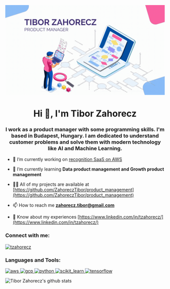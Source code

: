 ![Header](https://github.com/ZahoreczTibor/ZahoreczTibor/blob/main/PM.gif "Header")  

<h1 align="center">Hi 👋, I'm Tibor Zahorecz</h1>
<h3 align="center">I work as a product manager with some programming skills. I'm based in Budapest, Hungary. I am dedicated to understand customer problems and solve them with modern technology like AI and Machine Learning.</h3>

- 🔭 I’m currently working on [recognition SaaS on AWS](https://adaptiverecognition.com/anpr-cloud)

- 🌱 I’m currently learning **Data product management and Growth product management**

- 👨‍💻 All of my projects are available at [https://github.com/ZahoreczTibor/product_management](https://github.com/ZahoreczTibor/product_management)

- 📫 How to reach me **zahorecz.tibor@gmail.com**

- 📄 Know about my experiences [https://www.linkedin.com/in/tzahorecz/](https://www.linkedin.com/in/tzahorecz/)

<h3 align="left">Connect with me:</h3>
<p align="left">
<a href="https://linkedin.com/in/tzahorecz" target="blank"><img align="center" src="https://cdn.jsdelivr.net/npm/simple-icons@3.0.1/icons/linkedin.svg" alt="tzahorecz" height="30" width="40" /></a>
</p>

<h3 align="left">Languages and Tools:</h3>
<p align="left"> <a href="https://aws.amazon.com" target="_blank"> <img src="https://devicons.github.io/devicon/devicon.git/icons/amazonwebservices/amazonwebservices-original-wordmark.svg" alt="aws" width="40" height="40"/> </a> <a href="https://cloud.google.com" target="_blank"> <img src="https://www.vectorlogo.zone/logos/google_cloud/google_cloud-icon.svg" alt="gcp" width="40" height="40"/> </a> <a href="https://www.python.org" target="_blank"> <img src="https://devicons.github.io/devicon/devicon.git/icons/python/python-original.svg" alt="python" width="40" height="40"/> </a> <a href="https://scikit-learn.org/" target="_blank"> <img src="https://upload.wikimedia.org/wikipedia/commons/0/05/Scikit_learn_logo_small.svg" alt="scikit_learn" width="40" height="40"/> </a> <a href="https://www.tensorflow.org" target="_blank"> <img src="https://www.vectorlogo.zone/logos/tensorflow/tensorflow-icon.svg" alt="tensorflow" width="40" height="40"/> </a> </p>



![Tibor Zahorecz's github stats](https://github-readme-stats.vercel.app/api?username=ZahoreczTibor&show_icons=true&theme=dark)



